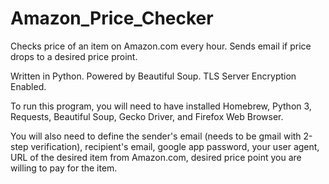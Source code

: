 # Amazon_Price_Checker
Checks price of an item on Amazon.com every hour. Sends email if price drops to a desired price proint. 

Written in Python. Powered by Beautiful Soup. TLS Server Encryption Enabled.

To run this program, you will need to have installed Homebrew, Python 3, Requests, Beautiful Soup, Gecko Driver, and Firefox Web Browser.

You will also need to define the sender's email (needs to be gmail with 2-step verification), recipient's email, google app password, your user agent, URL of the desired item from Amazon.com, desired price point you are willing to pay for the item.

